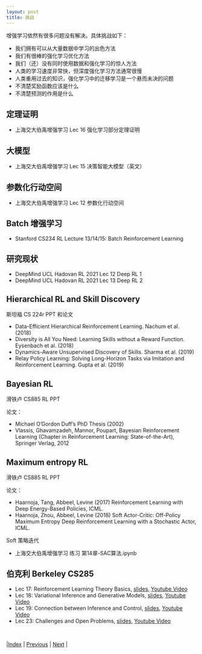 ```yaml
---
layout: post
title: 挑战
---
```


增强学习依然有很多问题没有解决。具体挑战如下：
- 我们拥有可以从大量数据中学习的出色方法
- 我们有很棒的强化学习优化方法
- 我们（还）没有同时使用数据和强化学习的惊人方法
- 人类的学习速度非常快，但深度强化学习方法通​​常很慢
- 人类重用过去的知识，强化学习中的迁移学习是一个悬而未决的问题
- 不清楚奖励函数应该是什么
- 不清楚预测的作用是什么

## 定理证明

- 上海交大伯禹增强学习 Lec 16 强化学习部分定理证明

## 大模型

- 上海交大伯禹增强学习 Lec 15 决策智能大模型（英文）

## 参数化行动空间

- 上海交大伯禹增强学习 Lec 12 参数化行动空间

## Batch 增强学习

- Stanford CS234 RL Lecture 13/14/15: Batch Reinforcement Learning

## 研究现状

- DeepMind UCL Hadovan RL 2021 Lec 12 Deep RL 1 
- DeepMind UCL Hadovan RL 2021 Lec 13 Deep RL 2

## Hierarchical RL and Skill Discovery

斯坦福 CS 224r PPT 和论文
- Data-Efficient Hierarchical Reinforcement Learning. Nachum et al. (2018)
- Diversity is All You Need: Learning Skills without a Reward Function. Eysenbach et al. (2018)
- Dynamics-Aware Unsupervised Discovery of Skills. Sharma et al. (2019)
- Relay Policy Learning: Solving Long-Horizon Tasks via Imitation and Reinforcement Learning. Gupta et al. (2019)

## Bayesian RL

滑铁卢 CS885 RL PPT

论文：
- Michael O’Gordon Duff’s PhD Thesis (2002)
- Vlassis, Ghavamzadeh, Mannor, Poupart, Bayesian Reinforcement Learning (Chapter in Reinforcement Learning: State-of-the-Art), Springer Verlag, 2012

## Maximum entropy RL

滑铁卢 CS885 RL PPT

论文：
- Haarnoja, Tang, Abbeel, Levine (2017) Reinforcement Learning with Deep Energy-Based Policies, ICML.
- Haarnoja, Zhou, Abbeel, Levine (2018) Soft Actor-Critic: Off-Policy Maximum Entropy Deep Reinforcement Learning with a Stochastic Actor, ICML.

Soft 策略迭代
- 上海交大伯禹增强学习 练习 第14章-SAC算法.ipynb

## 伯克利 Berkeley CS285

- Lec 17: Reinforcement Learning Theory Basics, [slides](https://rail.eecs.berkeley.edu/deeprlcourse/), [Youtube Video](https://www.youtube.com/playlist?list=PL_iWQOsE6TfVYGEGiAOMaOzzv41Jfm_Ps)
- Lec 18: Variational Inference and Generative Models, [slides](https://rail.eecs.berkeley.edu/deeprlcourse/), [Youtube Video](https://www.youtube.com/playlist?list=PL_iWQOsE6TfVYGEGiAOMaOzzv41Jfm_Ps)
- Lec 19: Connection between Inference and Control, [slides](https://rail.eecs.berkeley.edu/deeprlcourse/), [Youtube Video](https://www.youtube.com/playlist?list=PL_iWQOsE6TfVYGEGiAOMaOzzv41Jfm_Ps)
- Lec 23: Challenges and Open Problems, [slides](https://rail.eecs.berkeley.edu/deeprlcourse/), [Youtube Video](https://www.youtube.com/playlist?list=PL_iWQOsE6TfVYGEGiAOMaOzzv41Jfm_Ps)

<br/>

|[Index](index) | [Previous](41-app) | [Next](81-mab-intro) |
